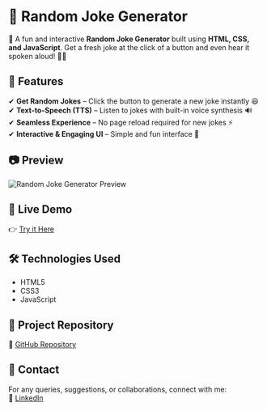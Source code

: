 # 🤣 Random Joke Generator  

🚀 A fun and interactive **Random Joke Generator** built using **HTML, CSS, and JavaScript**. Get a fresh joke at the click of a button and even hear it spoken aloud! 🎤😂  

## 🌟 Features  
✔ **Get Random Jokes** – Click the button to generate a new joke instantly 😆  
✔ **Text-to-Speech (TTS)** – Listen to jokes with built-in voice synthesis 🔊  
✔ **Seamless Experience** – No page reload required for new jokes ⚡  
✔ **Interactive & Engaging UI** – Simple and fun interface 🎨  

## 📷 Preview  
![Random Joke Generator Preview](https://github.com/user-attachments/assets/33a1bfb3-fa00-49c1-953e-739484162a3a)

## 🔗 Live Demo  
👉 [Try it Here](https://praveenkr398.github.io/Random_Joke_generator/)  

## 🛠 Technologies Used  
- HTML5  
- CSS3  
- JavaScript  

## 📂 Project Repository  
🔗 [GitHub Repository](https://github.com/Praveenkr398/Random_Joke_generator)  

## 📩 Contact  
For any queries, suggestions, or collaborations, connect with me:  
🔗 [LinkedIn](https://www.linkedin.com/in/Praveenkr398)  

